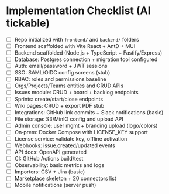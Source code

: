 # Implementation Checklist (AI tickable)

- [ ] Repo initialized with `frontend/` and `backend/` folders
- [ ] Frontend scaffolded with Vite React + AntD + MUI
- [ ] Backend scaffolded (Node.js + TypeScript + Fastify/Express)
- [ ] Database: Postgres connection + migration tool configured
- [ ] Auth: email/password + JWT sessions
- [ ] SSO: SAML/OIDC config screens (stub)
- [ ] RBAC: roles and permissions baseline
- [ ] Orgs/Projects/Teams entities and CRUD APIs
- [ ] Issues module: CRUD + board + backlog endpoints
- [ ] Sprints: create/start/close endpoints
- [ ] Wiki pages: CRUD + export PDF stub
- [ ] Integrations: GitHub link commits + Slack notifications (basic)
- [ ] File storage: S3/MinIO config and upload API
- [ ] Admin console: user mgmt + branding upload (logo/colors)
- [ ] On‑prem: Docker Compose with LICENSE_KEY support
- [ ] License service: validate key, offline activation
- [ ] Webhooks: issue.created/updated events
- [ ] API docs: OpenAPI generated
- [ ] CI: GitHub Actions build/test
- [ ] Observability: basic metrics and logs
- [ ] Importers: CSV + Jira (basic)
- [ ] Marketplace skeleton + 20 connectors list
- [ ] Mobile notifications (server push)
